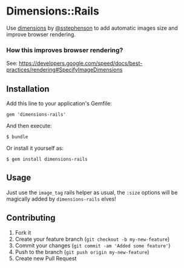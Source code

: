 # Dimensions::Rails

Use [dimensions](http://github.com/sstephenson/dimensions) by [@sstephenson](http://github.com/sstephenson) to add automatic images size and improve browser rendering.

### How this improves browser rendering?

See: https://developers.google.com/speed/docs/best-practices/rendering#SpecifyImageDimensions


## Installation

Add this line to your application's Gemfile:

    gem 'dimensions-rails'

And then execute:

    $ bundle

Or install it yourself as:

    $ gem install dimensions-rails

## Usage

Just use the `image_tag` rails helper as usual, the `:size` options will be magically added by `dimensions-rails` elves!

## Contributing

1. Fork it
2. Create your feature branch (`git checkout -b my-new-feature`)
3. Commit your changes (`git commit -am 'Added some feature'`)
4. Push to the branch (`git push origin my-new-feature`)
5. Create new Pull Request
